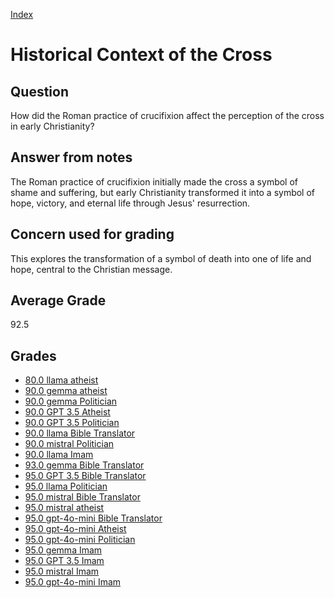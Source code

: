 
[Index](../../index.md)
# Historical Context of the Cross
## Question
How did the Roman practice of crucifixion affect the perception of the cross in early Christianity?

## Answer from notes
The Roman practice of crucifixion initially made the cross a symbol of shame and suffering, but early Christianity transformed it into a symbol of hope, victory, and eternal life through Jesus' resurrection.

## Concern used for grading
This explores the transformation of a symbol of death into one of life and hope, central to the Christian message.

## Average Grade
92.5

## Grades
 * [80.0 llama atheist](../answers/llama_atheist/Historical_Context_of_the_Cross.md)
 * [90.0 gemma atheist](../answers/gemma_atheist/Historical_Context_of_the_Cross.md)
 * [90.0 gemma Politician](../answers/gemma_Politician/Historical_Context_of_the_Cross.md)
 * [90.0 GPT 3.5 Atheist](../answers/GPT_3.5_Atheist/Historical_Context_of_the_Cross.md)
 * [90.0 GPT 3.5 Politician](../answers/GPT_3.5_Politician/Historical_Context_of_the_Cross.md)
 * [90.0 llama Bible Translator](../answers/llama_Bible_Translator/Historical_Context_of_the_Cross.md)
 * [90.0 mistral Politician](../answers/mistral_Politician/Historical_Context_of_the_Cross.md)
 * [90.0 llama Imam](../answers/llama_Imam/Historical_Context_of_the_Cross.md)
 * [93.0 gemma Bible Translator](../answers/gemma_Bible_Translator/Historical_Context_of_the_Cross.md)
 * [95.0 GPT 3.5 Bible Translator](../answers/GPT_3.5_Bible_Translator/Historical_Context_of_the_Cross.md)
 * [95.0 llama Politician](../answers/llama_Politician/Historical_Context_of_the_Cross.md)
 * [95.0 mistral Bible Translator](../answers/mistral_Bible_Translator/Historical_Context_of_the_Cross.md)
 * [95.0 mistral atheist](../answers/mistral_atheist/Historical_Context_of_the_Cross.md)
 * [95.0 gpt-4o-mini Bible Translator](../answers/gpt-4o-mini_Bible_Translator/Historical_Context_of_the_Cross.md)
 * [95.0 gpt-4o-mini Atheist](../answers/gpt-4o-mini_Atheist/Historical_Context_of_the_Cross.md)
 * [95.0 gpt-4o-mini Politician](../answers/gpt-4o-mini_Politician/Historical_Context_of_the_Cross.md)
 * [95.0 gemma Imam](../answers/gemma_Imam/Historical_Context_of_the_Cross.md)
 * [95.0 GPT 3.5 Imam](../answers/GPT_3.5_Imam/Historical_Context_of_the_Cross.md)
 * [95.0 mistral Imam](../answers/mistral_Imam/Historical_Context_of_the_Cross.md)
 * [95.0 gpt-4o-mini Imam](../answers/gpt-4o-mini_Imam/Historical_Context_of_the_Cross.md)
